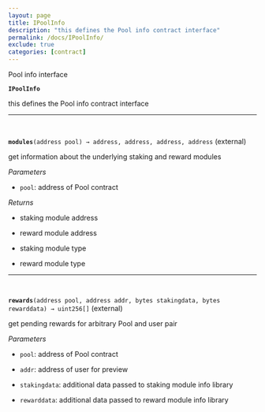 ```yaml
---
layout: page
title: IPoolInfo
description: "this defines the Pool info contract interface"
permalink: /docs/IPoolInfo/
exclude: true
categories: [contract]
---
```


Pool info interface



**`IPoolInfo`**

this defines the Pool info contract interface







****
<br>

**`modules`**`(address pool) → address, address, address, address` (external)

get information about the underlying staking and reward modules




*Parameters*  
- `pool`: address of Pool contract


*Returns*  
- staking module address

- reward module address

- staking module type

- reward module type


****
<br>

**`rewards`**`(address pool, address addr, bytes stakingdata, bytes rewarddata) → uint256[]` (external)

get pending rewards for arbitrary Pool and user pair




*Parameters*  
- `pool`: address of Pool contract

- `addr`: address of user for preview

- `stakingdata`: additional data passed to staking module info library

- `rewarddata`: additional data passed to reward module info library




